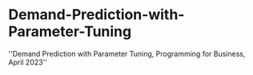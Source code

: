 # Demand-Prediction-with-Parameter-Tuning
''Demand Prediction with Parameter Tuning, Programming for Business, April 2023''
